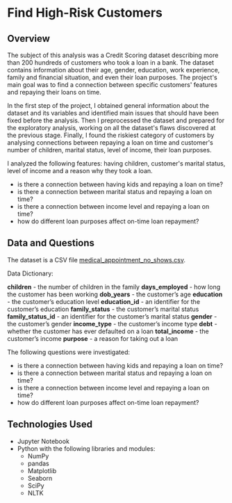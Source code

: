 # Find High-Risk Customers
## Overview

The subject of this analysis was a Credit Scoring dataset describing more than 200 hundreds of customers who took a loan in a bank. The dataset contains information about their age, gender, education, work experience, family and financial situation, and even their loan purposes. The project's main goal was to find a connection between specific customers' features and repaying their loans on time. 

In the first step of the project, I obtained general information about the dataset and its variables and identified main issues that should have been fixed before the analysis. Then I preprocessed the dataset and prepared for the exploratory analysis, working on all the dataset's flaws discovered at the previous stage. Finally, I found the riskiest category of customers by analysing connections between repaying a loan on time and customer's number of children, marital status, level of income, their loan purposes.

I analyzed the following features: having children, customer's marital status, level of income and a reason why they took a loan.

- is there a connection between having kids and repaying a loan on time?
- is there a connection between marital status and repaying a loan on time?
- is there a connection between income level and repaying a loan on time?
- how do different loan purposes affect on-time loan repayment?

## Data and Questions

The dataset is a CSV file [medical_appointment_no_shows.csv](https://github.com/aquamila/UDACITY_Investigate_Dataset/blob/master/medical_appointment_no_shows.csv). 

Data Dictionary:

__children__ - the number of children in the family
__days_employed__ - how long the customer has been working
__dob_years__ - the customer’s age
__education__ - the customer’s education level
__education_id__ - an identifier for the customer’s education
__family_status__ - the customer’s marital status
__family_status_id__ - an identifier for the customer’s marital status
__gender__ - the customer’s gender
__income_type__ - the customer’s income type
__debt__ - whether the customer has ever defaulted on a loan
__total_income__ - the customer’s income
__purpose__ - a reason for taking out a loan

The following questions were investigated:   
 
- is there a connection between having kids and repaying a loan on time?
- is there a connection between marital status and repaying a loan on time?
- is there a connection between income level and repaying a loan on time?
- how do different loan purposes affect on-time loan repayment?

## Technologies Used

- Jupyter Notebook
- Python with the following libraries and modules:
  - NumPy
  - pandas
  - Matplotlib
  - Seaborn
  - SciPy
  - NLTK
